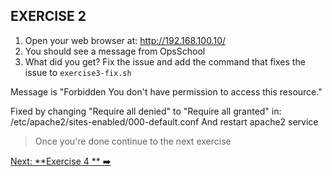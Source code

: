 ## EXERCISE 2

1. Open your web browser at: http://192.168.100.10/
2. You should see a message from OpsSchool
3. What did you get? Fix the issue and add the command that fixes the issue to `exercise3-fix.sh`

Message is "Forbidden You don't have permission to access this resource."

Fixed by changing "Require all denied" to "Require all granted" in:
/etc/apache2/sites-enabled/000-default.conf
And restart apache2 service

> Once you're done continue to the next exercise

[Next: **Exercise 4 ** ➡️](exercise-4.md)